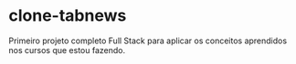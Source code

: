 # clone-tabnews
Primeiro projeto completo Full Stack para aplicar os conceitos aprendidos nos cursos que estou fazendo.
